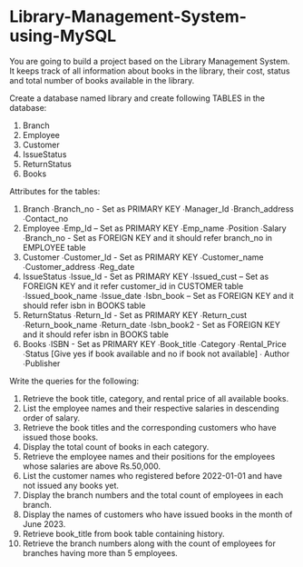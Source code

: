 # Library-Management-System-using-MySQL
You are going to build a project based on the Library Management System. It keeps track of all information about books in the library, their cost, status and
total number of books available in the library.

Create a database named library and create following TABLES in the database:
1. Branch
2. Employee
3. Customer
4. IssueStatus
5. ReturnStatus
6. Books
   
Attributes for the tables:
1. Branch
∙Branch_no - Set as PRIMARY KEY
∙Manager_Id
∙Branch_address
∙Contact_no
2. Employee
∙Emp_Id – Set as PRIMARY KEY
∙Emp_name
∙Position
∙Salary
∙Branch_no - Set as FOREIGN KEY and it should refer branch_no in
EMPLOYEE table
3. Customer
∙Customer_Id - Set as PRIMARY KEY
∙Customer_name
∙Customer_address
∙Reg_date
4. IssueStatus
∙Issue_Id - Set as PRIMARY KEY
∙Issued_cust – Set as FOREIGN KEY and it refer customer_id in
CUSTOMER table
∙Issued_book_name
∙Issue_date
∙Isbn_book – Set as FOREIGN KEY and it should refer isbn in
BOOKS table
5. ReturnStatus
∙Return_Id - Set as PRIMARY KEY
∙Return_cust
∙Return_book_name
∙Return_date
∙Isbn_book2 - Set as FOREIGN KEY and it should refer isbn in BOOKS table
6. Books
∙ISBN - Set as PRIMARY KEY
∙Book_title
∙Category
∙Rental_Price
∙Status [Give yes if book available and no if book not available] ∙
Author
∙Publisher

Write the queries for the following:
1. Retrieve the book title, category, and rental price of all available books.
2. List the employee names and their respective salaries in descending order of salary.
3. Retrieve the book titles and the corresponding customers who have issued those books.
4. Display the total count of books in each category.
5. Retrieve the employee names and their positions for the employees whose salaries are above Rs.50,000.
6. List the customer names who registered before 2022-01-01 and have not issued any books yet.
7. Display the branch numbers and the total count of employees in each branch.
8. Display the names of customers who have issued books in the month of June 2023.
9. Retrieve book_title from book table containing history.
10. Retrieve the branch numbers along with the count of employees for branches having more than 5 employees.
